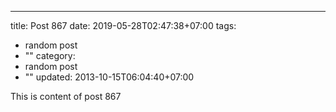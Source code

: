 ---
title: Post 867
date: 2019-05-28T02:47:38+07:00
tags:
  - random post
  - ""
category:
  - random post
  - ""
updated: 2013-10-15T06:04:40+07:00

This is content of post 867